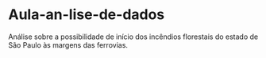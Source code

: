 # Aula-an-lise-de-dados
Análise sobre a possibilidade de início dos incêndios florestais do estado de São Paulo às margens das ferrovias.
